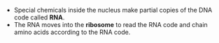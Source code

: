 - Special chemicals inside the nucleus make partial copies of the DNA code called **RNA**.
- The RNA moves into the **ribosome** to read the RNA code and chain amino acids according to the RNA code.